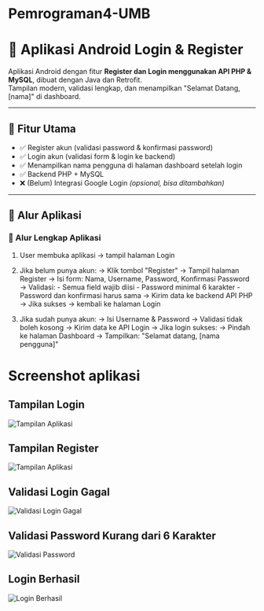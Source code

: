 # Pemrograman4-UMB

# 📱 Aplikasi Android Login & Register

Aplikasi Android dengan fitur **Register dan Login menggunakan API PHP & MySQL**, dibuat dengan Java dan Retrofit.  
Tampilan modern, validasi lengkap, dan menampilkan "Selamat Datang, [nama]" di dashboard.

---

## 🚀 Fitur Utama

- ✅ Register akun (validasi password & konfirmasi password)
- ✅ Login akun (validasi form & login ke backend)
- ✅ Menampilkan nama pengguna di halaman dashboard setelah login
- ✅ Backend PHP + MySQL
- ❌ (Belum) Integrasi Google Login *(opsional, bisa ditambahkan)*

---

## 🧩 Alur Aplikasi

### 🔁 Alur Lengkap Aplikasi

1. User membuka aplikasi → tampil halaman Login

2. Jika belum punya akun:
   → Klik tombol "Register"
   → Tampil halaman Register
   → Isi form: Nama, Username, Password, Konfirmasi Password
   → Validasi:
       - Semua field wajib diisi
       - Password minimal 6 karakter
       - Password dan konfirmasi harus sama
   → Kirim data ke backend API PHP
   → Jika sukses → kembali ke halaman Login

3. Jika sudah punya akun:
   → Isi Username & Password
   → Validasi tidak boleh kosong
   → Kirim data ke API Login
   → Jika login sukses:
       → Pindah ke halaman Dashboard
       → Tampilkan: "Selamat datang, [nama pengguna]"


# Screenshot aplikasi

## Tampilan Login

![Tampilan Aplikasi](screenshot/Screenshot%202025-05-23%20090637.png)

## Tampilan Register

![Tampilan Aplikasi](screenshot/Screenshot%202025-05-23%20090334.png)

## Validasi Login Gagal

![Validasi Login Gagal](screenshot/Screenshot%202025-05-22%20225124.png)


## Validasi Password Kurang dari 6 Karakter

![Validasi Password](screenshot/Screenshot%202025-05-22%20230402.png)


## Login Berhasil

![Login Berhasil](screenshot/Screenshot%202025-05-22%20230510.png)





